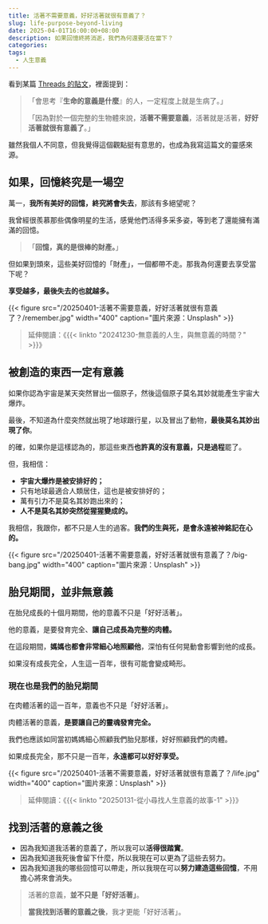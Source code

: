 ```yaml
---
title: 活著不需要意義，好好活著就很有意義了？
slug: life-purpose-beyond-living
date: 2025-04-01T16:00:00+08:00
description: 如果回憶終將消逝，我們為何還要活在當下？
categories:
tags:
  - 人生意義
---
```


看到某篇 [Threads 的貼文](https://www.threads.net/@bsdfcommittee/post/C79JDUFhoCf?hl=zh-tw)，裡面提到：

> 「會思考『**生命的意義是什麼**』的人，一定程度上就是生病了。」
>
> 「因為對於一個完整的生物體來說，**活著不需要意義**，活著就是活著，**好好活著就很有意義了**。」

雖然我個人不同意，但我覺得這個觀點挺有意思的，也成為我寫這篇文的靈感來源。

## 如果，回憶終究是一場空

萬一，**我所有美好的回憶，終究將會失去**，那該有多絕望呢？

我曾經很羨慕那些偶像明星的生活，感覺他們活得多采多姿，等到老了還能擁有滿滿的回憶。

> 「**回憶，真的是很棒的財產。**」

但如果到頭來，這些美好回憶的「財產」，一個都帶不走。那我為何還要去享受當下呢？

**享受越多，最後失去的也就越多。**

{{< figure src="/20250401-活著不需要意義，好好活著就很有意義了？/remember.jpg" width="400" caption="圖片來源：Unsplash" >}}

> 延伸閱讀：《{{< linkto "20241230-無意義的人生，與無意義的時間？" >}}》

## 被創造的東西一定有意義

如果你認為宇宙是某天突然冒出一個原子，然後這個原子莫名其妙就能產生宇宙大爆炸。

最後，不知道為什麼突然就出現了地球跟行星，以及冒出了動物，**最後莫名其妙出現了你**。

的確，如果你是這樣認為的，那這些東西**也許真的沒有意義，只是過程**罷了。

但，我相信：

- **宇宙大爆炸是被安排好的；**
- 只有地球最適合人類居住，這也是被安排好的；
- 萬有引力不是莫名其妙跑出來的；
- **人不是莫名其妙突然從猩猩變成的。**

我相信，我跟你，都不只是人生的過客。**我們的生與死，是會永遠被神銘記在心的。**

{{< figure src="/20250401-活著不需要意義，好好活著就很有意義了？/big-bang.jpg" width="400" caption="圖片來源：Unsplash" >}}

## 胎兒期間，並非無意義

在胎兒成長的十個月期間，他的意義不只是「好好活著」。

他的意義，是要發育完全、**讓自己成長為完整的肉體。**

在這段期間，**媽媽也都會非常細心地照顧他**，深怕有任何晃動會影響到他的成長。

如果沒有成長完全，人生這一百年，很有可能會變成畸形。

### 現在也是我們的胎兒期間

在肉體活著的這一百年，意義也不只是「好好活著」。

肉體活著的意義，**是要讓自己的靈魂發育完全。**

我們也應該如同當初媽媽細心照顧我們胎兒那樣，好好照顧我們的肉體。

如果成長完全，那不只是一百年，**永遠都可以好好享受。**

{{< figure src="/20250401-活著不需要意義，好好活著就很有意義了？/life.jpg" width="400" caption="圖片來源：Unsplash" >}}

> 延伸閱讀：《{{< linkto "20250131-從小尋找人生意義的故事-1" >}}》

## 找到活著的意義之後

- 因為我知道我活著的意義了，所以我可以**活得很踏實**。
- 因為我知道我死後會留下什麼，所以我現在可以更為了這些去努力。
- 因為我知道我的哪些回憶可以帶走，所以我現在可以**努力建造這些回憶**，不用擔心將來會消失。

> 活著的意義，**並不只是「好好活著」**。
>
> **當我找到活著的意義之後**，我才更能「好好活著」。
